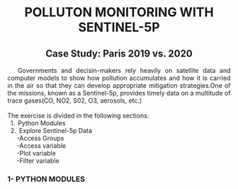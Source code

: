 <div align="center"> <h1> POLLUTON MONITORING WITH SENTINEL-5P </h1> </div>
<div align="center"> <h2> Case Study: Paris 2019 vs. 2020 </h2> </div>

<div style="text-align: justify;"> &ensp;&ensp; Governments and decisin-makers rely heavily on satellite data and computer models to show how pollution accumulates and how it is carried in the air so that they can develop appropriate mitigation strategies.One of the missions, known as a Sentinel-5p, provides timely data on a multitude of trace gases(CO, NO2, S02, O3, aerosols, etc.)</div>
<br>The exercise is divided in the following sections:
<br>&ensp;1.&ensp;Python Modules
<br>&ensp;2.&ensp;Explore Sentinel-5p Data
<br>&ensp;&ensp;&ensp;-Access Groups
<br>&ensp;&ensp;&ensp;-Access variable
<br>&ensp;&ensp;&ensp;-Plot variable
<br>&ensp;&ensp;&ensp;-Filter variable

<h3> 1- PYTHON MODULES </h3>
